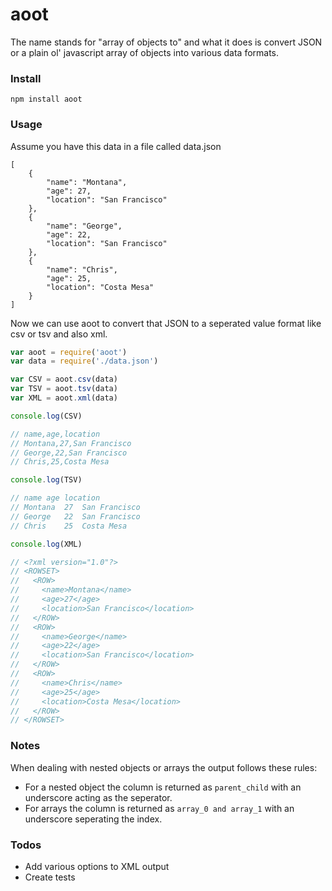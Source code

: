 # aoot

The name stands for "array of objects to" and what it does is convert JSON or a plain ol' javascript array of objects into various data formats. 

### Install

`npm install aoot`

### Usage

Assume you have this data in a file called data.json

	[
	    {
	        "name": "Montana",
	        "age": 27,
	        "location": "San Francisco"
	    },
	    {
	        "name": "George",
	        "age": 22,
	        "location": "San Francisco"
	    },
	    {
	        "name": "Chris",
	        "age": 25,
	        "location": "Costa Mesa"
	    }
	]

Now we can use aoot to convert that JSON to a seperated value format like csv or tsv and also xml.

```js
var aoot = require('aoot')
var data = require('./data.json')

var CSV = aoot.csv(data)
var TSV = aoot.tsv(data)
var XML = aoot.xml(data)

console.log(CSV)

// name,age,location
// Montana,27,San Francisco
// George,22,San Francisco
// Chris,25,Costa Mesa

console.log(TSV)

// name	age	location
// Montana	27	San Francisco
// George	22	San Francisco
// Chris	25	Costa Mesa

console.log(XML)

// <?xml version="1.0"?>
// <ROWSET>
//   <ROW>
//     <name>Montana</name>
//     <age>27</age>
//     <location>San Francisco</location>
//   </ROW>
//   <ROW>
//     <name>George</name>
//     <age>22</age>
//     <location>San Francisco</location>
//   </ROW>
//   <ROW>
//     <name>Chris</name>
//     <age>25</age>
//     <location>Costa Mesa</location>
//   </ROW>
// </ROWSET>
```

### Notes

When dealing with nested objects or arrays the output follows these rules:

- For a nested object the column is returned as `parent_child` with an underscore acting as the seperator.
- For arrays the column is returned as `array_0 and array_1` with an underscore seperating the index.

### Todos

- Add various options to XML output
- Create tests

